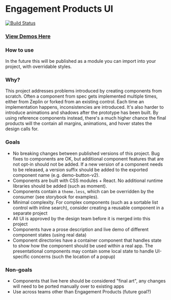 # Engagement Products UI

[![Build Status](https://travis-ci.org/Faithlife/engagement-products-ui.svg?branch=master)](https://travis-ci.org/Faithlife/engagement-products-ui)

### [View Demos Here](https://faithlife.github.io/engagement-products-ui/)

### How to use

In the future this will be published as a module you can import into your project, with overridable styles.

### Why?
This project addresses problems introduced by creating components from scratch. Often a component from spec gets implemented multiple times, either from Zeplin or forked from an existing control. Each time an implementation happens, inconsistencies are introduced. It's also harder to introduce animations and shadows after the prototype has been built. By using reference components instead,  there's a much higher chance the final products will the contain all margins, animations, and hover states the design calls for.

### Goals
- No breaking changes between published versions of this project. Bug fixes to components are OK, but additional component features that are not opt-in should not be added. If a new version of a component needs to be released, a version suffix should be added to the exported component name (e.g. demo-button-v2).
- Components are built with CSS modules + React. No additional runtime libraries should be added (such as moment).
- Components contain a `theme.less`, which can be overridden by the consumer (see storybook for examples).
- Minimal complexity. For complex components (such as a sortable list control with inline search), consider creating a reusable component in a separate project
- All UI is approved by the design team before it is merged into this project
- Components have a prose description and live demo of different component states (using real data)
- Component directories have a container component that handles state to show how the component should be used within a real app. The presentational components may contain some local state to handle UI-specific concerns (such the location of a popup)

### Non-goals
- Components that live here should be considered "final art", any changes will need to be ported manually over to existing apps
- Use across teams other than Engagement Products (future goal?)
